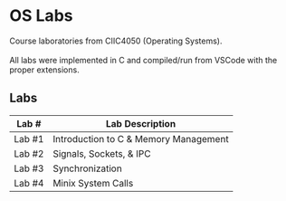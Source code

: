 # OS Labs
Course laboratories from CIIC4050 (Operating Systems). <br> <br>
All labs were implemented in C and compiled/run from VSCode with the proper extensions.

## Labs
| Lab #                | Lab Description                                   |
|----------------------|---------------------------------------------------|
| Lab #1               | Introduction to C & Memory Management             |
| Lab #2               | Signals, Sockets, & IPC                           |
| Lab #3               | Synchronization                                   |
| Lab #4               | Minix System Calls                                |
